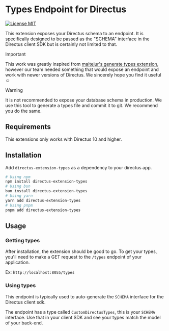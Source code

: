 # Types Endpoint for Directus

   <a href="https://opensource.org/licenses/MIT">
          <img alt="License MIT" src="https://img.shields.io/badge/License-MIT-yellow.svg?color=blue" />
        </a>

This extension exposes your Directus schema to an endpoint.
It is specifically designed to be passed as the "SCHEMA" interface in the Directus client SDK but is certainly not limited to that.

> [!IMPORTANT]  
> This work was greatly inspired from [maltejur's generate types extension](https://www.npmjs.com/package/directus-extension-generate-types),
> however our team needed something that would expose an endpoint and work with newer versions of Directus. We sincerely hope you find it useful ☺️

> [!WARNING]  
> It is not recommended to expose your database schema in production. We use this tool to generate a types file and commit it to git.
> We recommend you do the same.

## Requirements

This extensions only works with Directus 10 and higher.

## Installation

Add `directus-extension-types` as a dependency to your directus app.

```bash
# Using npm
npm install directus-extension-types
# Using bun
bun install directus-extension-types
# Using yarn
yarn add directus-extension-types
# Using pnpm
pnpm add directus-extension-types
```

## Usage

### Getting types

After installation, the extension should be good to go.
To get your types, you'll need to make a GET request to the `/types` endpoint of your application.

Ex: `http://localhost:8055/types`

### Using types

This endpoint is typically used to auto-generate the `SCHEMA` interface for the Directus client sdk.

The endpoint has a type called `CustomDirectusTypes`, this is your `SCHEMA` interface. Use that in your client SDK and see your types match the model of your back-end.
